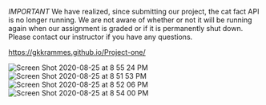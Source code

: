 *IMPORTANT*
We have realized, since submitting our project, the cat fact API is no longer running. We are not aware of whether or not it will be running again when our assignment is graded or if it is permanently shut down. Please contact our instructor if you have any questions. 

https://gkkrammes.github.io/Project-one/

![Screen Shot 2020-08-25 at 8 55 24 PM](https://user-images.githubusercontent.com/64510752/91242445-7155cf80-e715-11ea-82e7-68140847f7a7.png)
![Screen Shot 2020-08-25 at 8 51 53 PM](https://user-images.githubusercontent.com/64510752/91242461-79157400-e715-11ea-8de3-c5f1603ce34f.png)
![Screen Shot 2020-08-25 at 8 52 06 PM](https://user-images.githubusercontent.com/64510752/91242463-7c106480-e715-11ea-850c-9a643ed3b26b.png)
![Screen Shot 2020-08-25 at 8 54 00 PM](https://user-images.githubusercontent.com/64510752/91242469-7f0b5500-e715-11ea-82ed-67388b704290.png)
